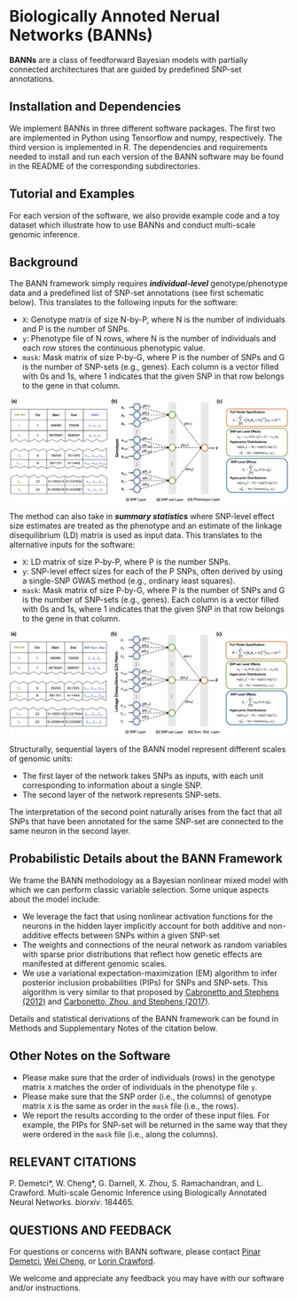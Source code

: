 # Biologically Annoted Nerual Networks (BANNs)

**BANNs** are a class of feedforward Bayesian models with partially connected architectures that are guided by predefined SNP-set annotations.
 
 ## Installation and Dependencies
 
 We implement BANNs in three different software packages. The first two are implemented in Python using Tensorflow and numpy, respectively. The third version is implemented in R. The dependencies and requirements needed to install and run each version of the BANN software may be found in the README of the corresponding subdirectories. 
 
 ## Tutorial and Examples
 
 For each version of the software, we also provide example code and a toy dataset which illustrate how to use BANNs and conduct multi-scale genomic inference. 

## Background 

The BANN framework simply requires **_individual-level_** genotype/phenotype data and a predefined list of SNP-set annotations (see first schematic below). This translates to the following inputs for the software:
* `X`: Genotype matrix of size N-by-P, where N is the number of individuals and P is the number of SNPs.
* `y`: Phenotype file of N rows, where N is the number of individuals and each row stores the continuous phenotypic value. 
* `mask`: Mask matrix of size P-by-G, where P is the number of SNPs and G is the number of SNP-sets (e.g., genes). Each column is a vector filled with 0s and 1s, where 1 indicates that the given SNP in that row belongs to the gene in that column.  

![alt text](misc/Fig1.png)

The method can also take in **_summary statistics_** where SNP-level effect size estimates are treated as the phenotype and an estimate of the linkage disequilibrium (LD) matrix is used as input data. This translates to the alternative inputs for the software:
* `X`: LD matrix of size P-by-P, where P is the number SNPs.
* `y`: SNP-level effect sizes for each of the P SNPs, often derived by using a single-SNP GWAS method (e.g., ordinary least squares). 
* `mask`: Mask matrix of size P-by-G, where P is the number of SNPs and G is the number of SNP-sets (e.g., genes). Each column is a vector filled with 0s and 1s, where 1 indicates that the given SNP in that row belongs to the gene in that column. 

![alt text](misc/Supp_Fig_1.png)

Structurally, sequential layers of the BANN model represent different scales of genomic units:
* The first layer of the network takes SNPs as inputs, with each unit corresponding to information about a single SNP.
* The second layer of the network represents SNP-sets.

The interpretation of the second point naturally arises from the fact that all SNPs that have been annotated for the same SNP-set are connected to the same neuron in the second layer.

## Probabilistic Details about the BANN Framework

We frame the BANN methodology as a Bayesian nonlinear mixed model with which we can perform classic variable selection. Some unique aspects about the model include:
* We leverage the fact that using nonlinear activation functions for the neurons in the hidden layer implicitly account for both additive and non-additive effects between SNPs within a given SNP-set 
* The weights and connections of the neural network as random variables with sparse prior distributions that reflect how genetic effects are manifested at different genomic scales.
* We use a variational expectation-maximization (EM) algorithm to infer posterior inclusion probabilities (PIPs) for SNPs and SNP-sets. This algorithm is very similar to that proposed by [Cabronetto and Stephens (2012)](https://projecteuclid.org/euclid.ba/1339616726) and [Carbonetto, Zhou, and Stephens (2017)](https://arxiv.org/abs/1709.06597).

Details and statistical derivations of the BANN framework can be found in Methods and Supplementary Notes of the citation below.

## Other Notes on the Software

* Please make sure that the order of individuals (rows) in the genotype matrix `X` matches the order of individuals in the phenotype file `y`.
* Please make sure that the SNP order (i.e., the columns) of genotype matrix `X` is the same as order in the `mask` file (i.e., the rows). 
* We report the results according to the order of these input files. For example, the PIPs for SNP-set will be returned in the same way that they were ordered in the `mask` file (i.e., along the columns). 

## RELEVANT CITATIONS

P. Demetci*, W. Cheng*, G. Darnell, X. Zhou, S. Ramachandran, and L. Crawford. Multi-scale Genomic Inference using Biologically Annotated Neural Networks. _biorxiv_. 184465.

## QUESTIONS AND FEEDBACK
For questions or concerns with BANN software, please contact [Pinar Demetci](mailto:pinar_demetci@brown.edu), [Wei Cheng](mailto:wei_cheng1@brown.edu), or [Lorin Crawford](mailto:lorin_crawford@brown.edu).

We welcome and appreciate any feedback you may have with our software and/or instructions.








